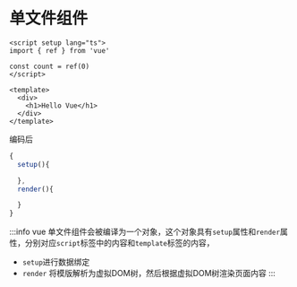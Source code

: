 # 单文件组件
```vue
<script setup lang="ts">
import { ref } from 'vue'

const count = ref(0)
</script>

<template>
  <div>
    <h1>Hello Vue</h1>
  </div>
</template>
```

编码后
```ts
{
  setup(){

  },
  render(){

  }
}
```
:::info
vue 单文件组件会被编译为一个对象，这个对象具有`setup`属性和`render`属性，分别对应`script`标签中的内容和`template`标签的内容，
- `setup`进行数据绑定
- `render` 将模版解析为虚拟DOM树，然后根据虚拟DOM树渲染页面内容
:::
